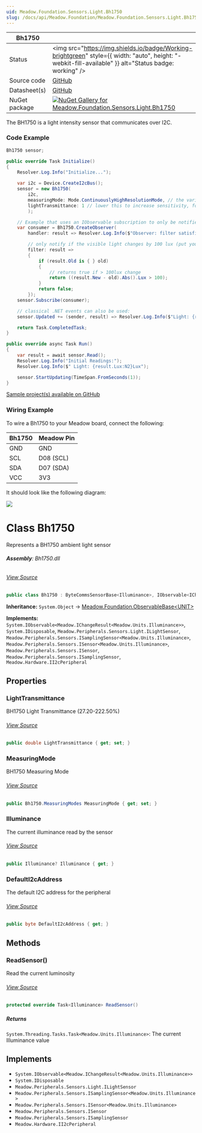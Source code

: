 ```yaml
---
uid: Meadow.Foundation.Sensors.Light.Bh1750
slug: /docs/api/Meadow.Foundation/Meadow.Foundation.Sensors.Light.Bh1750
---
```


| Bh1750 | |
|--------|--------|
| Status | <img src="https://img.shields.io/badge/Working-brightgreen" style={{ width: "auto", height: "-webkit-fill-available" }} alt="Status badge: working" /> |
| Source code | [GitHub](https://github.com/WildernessLabs/Meadow.Foundation/tree/main/Source/Meadow.Foundation.Peripherals/Sensors.Light.Bh1750) |
| Datasheet(s) | [GitHub](https://github.com/WildernessLabs/Meadow.Foundation/tree/main/Source/Meadow.Foundation.Peripherals/Sensors.Light.Bh1750/Datasheet) |
| NuGet package | <a href="https://www.nuget.org/packages/Meadow.Foundation.Sensors.Light.Bh1750/" target="_blank"><img src="https://img.shields.io/nuget/v/Meadow.Foundation.Sensors.Light.Bh1750.svg?label=Meadow.Foundation.Sensors.Light.Bh1750" alt="NuGet Gallery for Meadow.Foundation.Sensors.Light.Bh1750" /></a> |

The BH1750 is a light intensity sensor that communicates over I2C. 

### Code Example

```csharp
Bh1750 sensor;

public override Task Initialize()
{
    Resolver.Log.Info("Initialize...");

    var i2c = Device.CreateI2cBus();
    sensor = new Bh1750(
        i2c,
        measuringMode: Mode.ContinuouslyHighResolutionMode, // the various modes take differing amounts of time.
        lightTransmittance: 1 // lower this to increase sensitivity, for instance, if it's behind a semi opaque window
        );

    // Example that uses an IObservable subscription to only be notified when the filter is satisfied
    var consumer = Bh1750.CreateObserver(
        handler: result => Resolver.Log.Info($"Observer: filter satisfied: {result.New.Lux:N2}Lux, old: {result.Old?.Lux:N2}Lux"),

        // only notify if the visible light changes by 100 lux (put your hand over the sensor to trigger)
        filter: result =>
        {
            if (result.Old is { } old)
            {
                // returns true if > 100lux change
                return ((result.New - old).Abs().Lux > 100);
            }
            return false;
        });
    sensor.Subscribe(consumer);

    // classical .NET events can also be used:
    sensor.Updated += (sender, result) => Resolver.Log.Info($"Light: {result.New.Lux:N2}Lux");

    return Task.CompletedTask;
}

public override async Task Run()
{
    var result = await sensor.Read();
    Resolver.Log.Info("Initial Readings:");
    Resolver.Log.Info($" Light: {result.Lux:N2}Lux");

    sensor.StartUpdating(TimeSpan.FromSeconds(1));
}

```

[Sample project(s) available on GitHub](https://github.com/WildernessLabs/Meadow.Foundation/tree/main/Source/Meadow.Foundation.Peripherals/Sensors.Light.Bh1750/Samples/Bh1750_Sample)

### Wiring Example

To wire a Bh1750 to your Meadow board, connect the following:

| Bh1750  | Meadow Pin  |
|---------|-------------|
| GND     | GND         |
| SCL     | D08 (SCL)   |
| SDA     | D07 (SDA)   |
| VCC     | 3V3         |

It should look like the following diagram:

<img src="/API_Assets/Meadow.Foundation.Sensors.Light.Bh1750/Bh1750_Fritzing.png" />





# Class Bh1750
Represents a BH1750 ambient light sensor

###### **Assembly**: Bh1750.dll
###### [View Source](https://github.com/WildernessLabs/Meadow.Foundation/blob/main/Source/Meadow.Foundation.Peripherals/Sensors.Light.Bh1750/Driver/Bh1750.MeasuringModes.cs#L3)
```csharp title="Declaration"
public class Bh1750 : ByteCommsSensorBase<Illuminance>, IObservable<IChangeResult<Illuminance>>, IDisposable, ILightSensor, ISamplingSensor<Illuminance>, ISensor<Illuminance>, ISensor, ISamplingSensor, II2cPeripheral
```
**Inheritance:** `System.Object` -> [Meadow.Foundation.ObservableBase&lt;UNIT&gt;](../ByteCommsSensorBase`UNIT`)

**Implements:**  
`System.IObservable<Meadow.IChangeResult<Meadow.Units.Illuminance>>`, `System.IDisposable`, `Meadow.Peripherals.Sensors.Light.ILightSensor`, `Meadow.Peripherals.Sensors.ISamplingSensor<Meadow.Units.Illuminance>`, `Meadow.Peripherals.Sensors.ISensor<Meadow.Units.Illuminance>`, `Meadow.Peripherals.Sensors.ISensor`, `Meadow.Peripherals.Sensors.ISamplingSensor`, `Meadow.Hardware.II2cPeripheral`

## Properties
### LightTransmittance
BH1750 Light Transmittance (27.20-222.50%)
###### [View Source](https://github.com/WildernessLabs/Meadow.Foundation/blob/main/Source/Meadow.Foundation.Peripherals/Sensors.Light.Bh1750/Driver/Bh1750.cs#L19)
```csharp title="Declaration"
public double LightTransmittance { get; set; }
```
### MeasuringMode
BH1750 Measuring Mode
###### [View Source](https://github.com/WildernessLabs/Meadow.Foundation/blob/main/Source/Meadow.Foundation.Peripherals/Sensors.Light.Bh1750/Driver/Bh1750.cs#L29)
```csharp title="Declaration"
public Bh1750.MeasuringModes MeasuringMode { get; set; }
```
### Illuminance
The current illuminance read by the sensor
###### [View Source](https://github.com/WildernessLabs/Meadow.Foundation/blob/main/Source/Meadow.Foundation.Peripherals/Sensors.Light.Bh1750/Driver/Bh1750.cs#L34)
```csharp title="Declaration"
public Illuminance? Illuminance { get; }
```
### DefaultI2cAddress
The default I2C address for the peripheral
###### [View Source](https://github.com/WildernessLabs/Meadow.Foundation/blob/main/Source/Meadow.Foundation.Peripherals/Sensors.Light.Bh1750/Driver/Bh1750.cs#L43)
```csharp title="Declaration"
public byte DefaultI2cAddress { get; }
```
## Methods
### ReadSensor()
Read the current luminosity
###### [View Source](https://github.com/WildernessLabs/Meadow.Foundation/blob/main/Source/Meadow.Foundation.Peripherals/Sensors.Light.Bh1750/Driver/Bh1750.cs#L70)
```csharp title="Declaration"
protected override Task<Illuminance> ReadSensor()
```

##### Returns

`System.Threading.Tasks.Task<Meadow.Units.Illuminance>`: The current Illuminance value
## Implements

* `System.IObservable<Meadow.IChangeResult<Meadow.Units.Illuminance>>`
* `System.IDisposable`
* `Meadow.Peripherals.Sensors.Light.ILightSensor`
* `Meadow.Peripherals.Sensors.ISamplingSensor<Meadow.Units.Illuminance>`
* `Meadow.Peripherals.Sensors.ISensor<Meadow.Units.Illuminance>`
* `Meadow.Peripherals.Sensors.ISensor`
* `Meadow.Peripherals.Sensors.ISamplingSensor`
* `Meadow.Hardware.II2cPeripheral`
